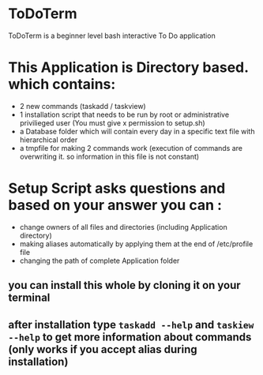 # ToDoTerm
ToDoTerm is a beginner level bash interactive To Do application

# This Application is Directory based. which contains:
- 2 new commands (taskadd / taskview)
- 1 installation script that needs to be run by root or administrative privilieged user (You must give x permission to setup.sh)
- a Database folder which will contain every day in a specific text file with hierarchical order
- a tmpfile for making 2 commands work (execution of commands are overwriting it. so information in this file is not constant)


# Setup Script asks questions and based on your answer you can :
- change owners of all files and directories (including Application directory)
- making aliases automatically by applying them at the end of /etc/profile file
- changing the path of complete Application folder

## you can install this whole by cloning it on your terminal
## after installation type `taskadd --help` and `taskiew --help` to get more information about commands (only works if you accept alias during installation)

